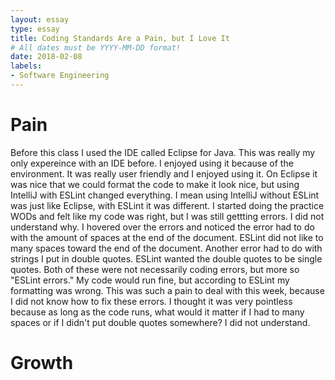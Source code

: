 ```yaml
---
layout: essay
type: essay
title: Coding Standards Are a Pain, but I Love It 
# All dates must be YYYY-MM-DD format!
date: 2018-02-08
labels: 
- Software Engineering 
---
```

# Pain 
Before this class I used the IDE called Eclipse for Java. This was really my only expereince with an IDE before. I enjoyed using it because of the environment. It was really user friendly and I enjoyed using it. On Eclipse it was nice that we could format the code to make it look nice, but using IntelliJ with ESLint changed everything. I mean using IntelliJ without ESLint was just like Eclipse, with ESLint it was different. I started doing the practice WODs and felt like my code was right, but I was still gettting errors. I did not understand why. I hovered over the errors and noticed the error had to do with the amount of spaces at the end of the document. ESLint did not like to many spaces toward the end of the document. Another error had to do with strings I put in double quotes. ESLint wanted the double quotes to be single quotes. Both of these were not necessarily coding errors, but more so "ESLint errors." My code would run fine, but according to ESLint my formatting was wrong. This was such a pain to deal with this week, because I did not know how to fix these errors. I thought it was very pointless because as long as the code runs, what would it matter if I had to many spaces or if I didn't put double quotes somewhere? I did not understand. 
# Growth 

